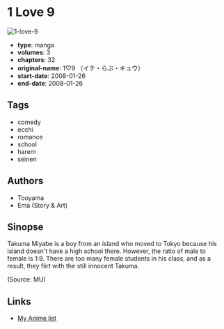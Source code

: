 # 1 Love 9

![1-love-9](https://cdn.myanimelist.net/images/manga/2/146597.jpg)

-   **type**: manga
-   **volumes**: 3
-   **chapters**: 32
-   **original-name**: 1♡9 （イチ・らぶ・キュウ）
-   **start-date**: 2008-01-26
-   **end-date**: 2008-01-26

## Tags

-   comedy
-   ecchi
-   romance
-   school
-   harem
-   seinen

## Authors

-   Tooyama
-   Ema (Story & Art)

## Sinopse

Takuma Miyabe is a boy from an island who moved to Tokyo because his island doesn't have a high school there. However, the ratio of male to female is 1:9. There are too many female students in his class, and as a result, they flirt with the still innocent Takuma.

(Source: MU)

## Links

-   [My Anime list](https://myanimelist.net/manga/18994/1_Love_9)
